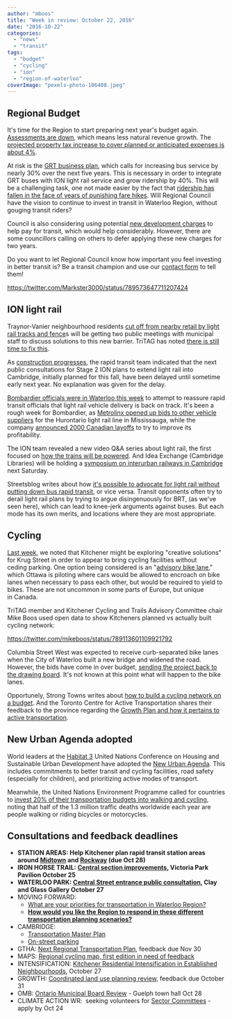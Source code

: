 ```yaml
---
author: "mboos"
title: "Week in review: October 22, 2016"
date: "2016-10-22"
categories: 
  - "news"
  - "transit"
tags: 
  - "budget"
  - "cycling"
  - "ion"
  - "region-of-waterloo"
coverImage: "pexels-photo-186408.jpeg"
---
```


## Regional Budget

It's time for the Region to start preparing next year's budget again. [Assessments are down](https://www.therecord.com/news-story/6920198-region-facing-low-assessment-revenue-issues-for-2017/), which means less natural revenue growth. The [projected property tax increase to cover planned or anticipated expenses is about 4%](https://www.cbc.ca/news/canada/kitchener-waterloo/region-of-waterloo-budget-tax-increases-2017-1.3811780).

At risk is the [GRT business plan](/blog/2016/08/23/whats-in-store-for-grand-river-transit/), which calls for increasing bus service by nearly 30% over the next five years. This is necessary in order to integrate GRT buses with ION light rail service and grow ridership by 40%. This will be a challenging task, one not made easier by the fact that [ridership has fallen in the face of years of punishing fare hikes](/blog/2016/06/30/grt-a-brief-history-of-fares/). Will Regional Council have the vision to continue to invest in transit in Waterloo Region, without gouging transit riders? <!--more-->

Council is also considering using potential [new development charges](https://www.regionofwaterloo.ca/en/doingbusiness/developmentcharges.asp?_mid_=17281) to help pay for transit, which would help considerably. However, there are some councillors calling on others to defer applying these new charges for two years.

Do you want to let Regional Council know how important you feel investing in better transit is? Be a transit champion and use our [contact form](https://contact.tritag.ca/regionalcouncil) to tell them!

https://twitter.com/Markster3000/status/789573647711207424

## ION light rail

Traynor-Vanier neighbourhood residents [cut off from nearby retail by light rail tracks and fence](https://www.cbc.ca/news/canada/kitchener-waterloo/kitchener-lrt-tracks-preventing-access-1.3810424)s will be getting two public meetings with municipal staff to discuss solutions to this new barrier. TriTAG has noted [there is still time to fix this](/blog/2016/08/15/ion-walkability-fences-and-its-never-too-late-to-fix-mistakes/).

As [construction progresses](https://www.570news.com/2016/10/18/lrt-construction-progressing-in-waterloo-region/), the rapid transit team indicated that the next public consultations for Stage 2 ION plans to extend light rail into Cambridge, initially planned for this fall, have been delayed until sometime early next year. No explanation was given for the delay.

[Bombardier officials were in Waterloo this week](https://www.therecord.com/news-story/6924304-top-bombardier-officials-meet-with-region/) to attempt to reassure rapid transit officials that light rail vehicle delivery is back on track. It's been a rough week for Bombardier, as [Metrolinx opened up bids to other vehicle suppliers](https://www.thestar.com/news/gta/2016/10/18/metrolinx-not-counting-on-bombardier-for-new-lrt-lines.html) for the Hurontario light rail line in Mississauga, while the company [announced 2000 Canadian layoffs](https://www.cbc.ca/news/canada/kitchener-waterloo/bombardier-layoffs-waterloo-region-lrt-1.3815745?cmp=rss) to try to improve its profitability.

The ION team revealed a new video Q&A series about light rail, the first focused on [how the trains will be powered](https://www.youtube.com/watch?v=Nq7t0QSrRo8&feature=youtu.be). And Idea Exchange (Cambridge Libraries) will be holding a [symposium on interurban railways in Cambridge](https://ideaexchange.org/life/idea/light-rail-transit-cambridge) next Saturday.

Streetsblog writes about how [it's possible to advocate for light rail without putting down bus rapid transit](https://www.streetsblog.net/2016/10/18/you-dont-have-to-trash-brt-to-make-the-case-for-light-rail-and-vice-versa/), or vice versa. Transit opponents often try to derail light rail plans by trying to argue disingenuously for BRT, (as we've seen here), which can lead to knee-jerk arguments against buses. But each mode has its own merits, and locations where they are most appropriate.

## Cycling

[Last week](/blog/2016/10/15/week-in-review-october-15-2016/), we noted that Kitchener might be exploring "creative solutions" for Krug Street in order to appear to bring cycling facilities without ceding parking. One option being considered is an "[advisory bike lane](https://www.cbc.ca/beta/news/canada/ottawa/advisory-bike-lanes-ottawa-1.3808844)," which Ottawa is piloting where cars would be allowed to encroach on bike lanes when necessary to pass each other, but would be required to yield to bikes. These are not uncommon in some parts of Europe, but unique in Canada.

TriTAG member and Kitchener Cycling and Trails Advisory Committee chair Mike Boos used open data to show Kitcheners planned vs actually built cycling network:

https://twitter.com/mikeboos/status/789113601109921792

Columbia Street West was expected to receive curb-separated bike lanes when the City of Waterloo built a new bridge and widened the road. However, the bids have come in over budget, [sending the project back to the drawing board](https://www.therecord.com/news-story/6913884-some-extra-costs-expected-to-rework-columbia-street-widening-plan). It's not known at this point what will happen to the bike lanes.

Opportunely, Strong Towns writes about [how to build a cycling network on a budget](https://www.strongtowns.org/journal/2016/10/19/how-to-improve-your-citys-bike-network-on-a-budget). And the Toronto Centre for Active Transportation shares their feedback to the province regarding the [Growth Plan and how it pertains to active transportation](https://www.tcat.ca/influencing-policy/ontarios-growth-plan-revisions-response/).

## New Urban Agenda adopted

World leaders at the [Habitat 3](https://habitat3.org) United Nations Conference on Housing and Sustainable Urban Development have adopted the [New Urban Agenda](https://www.un.org/sustainabledevelopment/blog/2016/10/newurbanagenda/). This includes commitments to better transit and cycling facilities, road safety (especially for children), and prioritizing active modes of transport.

Meanwhile, the United Nations Environment Programme called for countries to [invest 20% of their transportation budgets into walking and cycling](https://www.unep.org/NewsCentre/default.aspx?DocumentID=27086&ArticleID=36285), noting that half of the 1.3 million traffic deaths worldwide each year are people walking or riding bicycles or motorcycles.

## Consultations and feedback deadlines

- **STATION AREAS: Help Kitchener plan rapid transit station areas around [Midtown](https://www.peakdemocracy.ca/portals/154/Issue_1753) and [Rockway](https://www.peakdemocracy.ca/portals/154/Issue_1752) (due Oct 28)**
- **IRON HORSE TRAIL: [Central section improvements](https://www.kitchener.ca/en/livinginkitchener/IronHorseTrail.asp), Victoria Park Pavilion October 25**
- **WATERLOO PARK: [Central Street entrance public consultation](https://www.waterloo.ca/en/news/index.aspx?feedId=b9333345-eafe-471a-a6a4-198f4d582535&newsId=9ce216b3-5e8c-407b-beb8-83cf83b7e594), Clay and Glass Gallery October 27**
- MOVING FORWARD:
    - [What are your priorities for transportation in Waterloo Region?](https://www.peakdemocracy.ca/portals/153/Forum_449/Issue_1719)
    - **[How would you like the Region to respond in these different transportation planning scenarios?](https://www.peakdemocracy.ca/portals/153/Issue_1747)**
- CAMBRIDGE:
    - [Transportation Master Plan](https://www.peakdemocracy.ca/portals/155/Issue_1740)
    - [On-street parking](https://www.peakdemocracy.ca/portals/155/Issue_1745)
- GTHA: [Next Regional Transportation Plan](https://www.metrolinxengage.com/en/engagement-initiatives/discussion-paper-next-regional-transportation-plan), feedback due Nov 30
- MAPS: [Regional cycling map, first edition in need of feedback](https://www.peakdemocracy.ca/portals/153/Forum_449/Issue_1662)
- INTENSIFICATION: [Kitchener Residential Intensification in Established Neighbourhoods](https://www.kitchener.ca/en/livinginkitchener/RIENS.asp), October 27
- GROWTH: [Coordinated land use planning review,](https://www.mah.gov.on.ca/Page10882.aspx) feedback due October 31
- OMB: [Ontario Municipal Board Review](https://www.mah.gov.on.ca/Page14965.aspx) - Guelph town hall Oct 28
- CLIMATE ACTION WR:  seeking volunteers for [Sector Committees](https://www.climateactionwr.ca/participate/apply/) - apply by Oct 24
